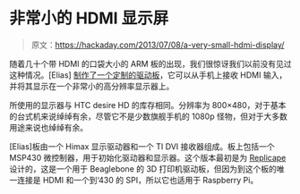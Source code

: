 # 非常小的 HDMI 显示屏

> 原文：<https://hackaday.com/2013/07/08/a-very-small-hdmi-display/>

随着几十个带 HDMI 的口袋大小的 ARM 板的出现，我们很惊讶我们以前没有见过这种情况。[Elias] [制作了一个定制的驱动板](http://hipstercircuits.com/finally-a-working-4-3-hdmi-compatible-lcd/)，它可以从手机上接收 HDMI 输入，并将其显示在一个非常小的高分辨率显示器上。

所使用的显示器与 HTC desire HD 的库存相同。分辨率为 800×480，对于基本的台式机来说绰绰有余，尽管它不是少数旗舰手机的 1080p 怪物，但对于大多数用途来说也绰绰有余。

[Elias]板由一个 Himax 显示驱动器和一个 TI DVI 接收器组成。板上包括一个 MSP430 微控制器，用于初始化驱动器和显示器。这个版本最初是为 [Replicape](http://replicape.com/) 设计的，这是一个用于 Beaglebone 的 3D 打印机驱动板，但因为到这个板的唯一连接是 HDMI 和一个到‘430 的 SPI，所以它也适用于 Raspberry Pi。